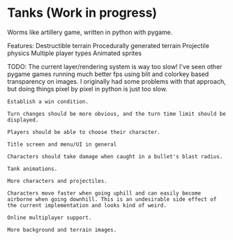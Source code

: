 Tanks (Work in progress)
=====

Worms like artillery game, written in python with pygame.

Features:
	Destructible terrain
	Procedurally generated terrain
	Projectile physics
	Multiple player types
	Animated sprites

TODO:
	The current layer/rendering system is way too slow! I've seen other pygame games running much better fps using blit and colorkey based transparency on images. I originally had some problems with that approach, but doing things pixel by pixel in python is just too slow.

	Establish a win condition.

	Turn changes should be more obvious, and the turn time limit should be displayed.

	Players should be able to choose their character.

	Title screen and menu/UI in general

	Characters should take damage when caught in a bullet's blast radius.

	Tank animations.

	More characters and projectiles.

	Characters move faster when going uphill and can easily become airborne when going downhill. This is an undesirable side effect of the current implementation and looks kind of weird.

	Online multiplayer support.

	More background and terrain images.
